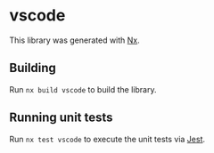 # vscode

This library was generated with [Nx](https://nx.dev).

## Building

Run `nx build vscode` to build the library.

## Running unit tests

Run `nx test vscode` to execute the unit tests via [Jest](https://jestjs.io).
